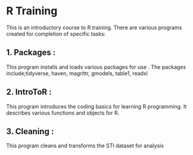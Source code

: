 # R Training
This is an introductory course to R training.
There are various programs created for completion of specific tasks:
## 1. Packages : 
This program installs and loads various packages for use . 
The packages include;tidyverse, haven, magrittr, gmodels, table1, readxl

## 2. IntroToR : 
This program introduces the coding basics for learning R programming. It describes various functions and objects for R.

## 3. Cleaning : 
This program cleans and transforms the STI dataset for analysis


